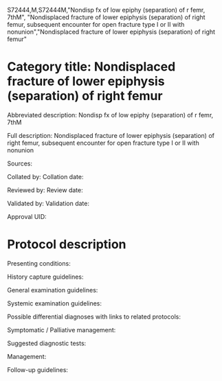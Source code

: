 S72444,M,S72444M,"Nondisp fx of low epiphy (separation) of r femr, 7thM", "Nondisplaced fracture of lower epiphysis (separation) of right femur, subsequent encounter for open fracture type I or II with nonunion","Nondisplaced fracture of lower epiphysis (separation) of right femur"
# Category title: Nondisplaced fracture of lower epiphysis (separation) of right femur

Abbreviated description: Nondisp fx of low epiphy (separation) of r femr, 7thM

Full description: Nondisplaced fracture of lower epiphysis (separation) of right femur, subsequent encounter for open fracture type I or II with nonunion

Sources:

Collated by:
Collation date:

Reviewed by:
Review date:

Validated by:
Validation date:

Approval UID:

# Protocol description

Presenting conditions:

History capture guidelines:

General examination guidelines:

Systemic examination guidelines:

Possible differential diagnoses with links to related protocols:

Symptomatic / Palliative management:

Suggested diagnostic tests:

Management:

Follow-up guidelines:
